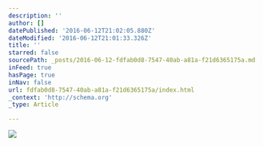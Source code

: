```yaml
---
description: ''
author: []
datePublished: '2016-06-12T21:02:05.880Z'
dateModified: '2016-06-12T21:01:33.326Z'
title: ''
starred: false
sourcePath: _posts/2016-06-12-fdfab0d8-7547-40ab-a81a-f21d6365175a.md
inFeed: true
hasPage: true
inNav: false
url: fdfab0d8-7547-40ab-a81a-f21d6365175a/index.html
_context: 'http://schema.org'
_type: Article

---
```

![](https://the-grid-user-content.s3-us-west-2.amazonaws.com/f2948003-5bcd-4991-af56-0460cd7bb15a.jpg)